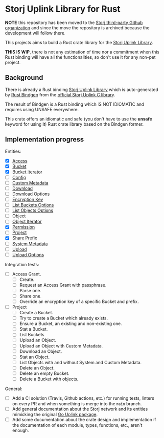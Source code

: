 # Storj Uplink Library for Rust

__NOTE__ this repository has been moved to the
[Storj third-party Github organization](https://github.com/storj-thirdparty/uplink-rust)
and since the move the repository is archived because the development will
follow there.

This projects aims to build a Rust crate library for the [Storj Uplink Library](https://github.com/storj/uplink).

__THIS IS WIP__, there is not any estimation of time nor a commitment when this
Rust binding will have all the functionalities, so don't use it for any non-pet
project.

## Background

There is already a Rust binding [Storj Uplink Library](https://github.com/storj-thirdparty/uplink-rust)
which is auto-generated by [Rust Bindgen](https://github.com/rust-lang/rust-bindgen)
from the [official Storj Uplink C library](https://github.com/storj/uplink-c).

The result of Bindgen is a Rust binding which IS NOT IDIOMATIC and requires using
UNSAFE everywhere.

This crate offers an idiomatic and safe (you don't have to use the __unsafe__
keyword for using it) Rust crate library based on the Bindgen former.

## Implementation progress

Entities:

- [X] [Access](https://pkg.go.dev/storj.io/uplink#Access)
- [X] [Bucket](https://pkg.go.dev/storj.io/uplink#Bucket)
- [X] [Bucket Iterator](https://pkg.go.dev/storj.io/uplink#BucketIterator)
- [ ] [Config](https://pkg.go.dev/storj.io/uplink#Config)
- [ ] [Custom Metadata](https://pkg.go.dev/storj.io/uplink#CustomMetadata)
- [ ] [Download](https://pkg.go.dev/storj.io/uplink#Download)
- [ ] [Download Options](https://pkg.go.dev/storj.io/uplink#DownloadOptions)
- [ ] [Encryption Key](https://pkg.go.dev/storj.io/uplink#EncryptionKey)
- [ ] [List Buckets Options](https://pkg.go.dev/storj.io/uplink#ListBucketsOptions)
- [ ] [List Objects Options](https://pkg.go.dev/storj.io/uplink#ListObjectsOptions)
- [ ] [Object](https://pkg.go.dev/storj.io/uplink#Object)
- [ ] [Object Iterator](https://pkg.go.dev/storj.io/uplink#ObjectIterator)
- [X] [Permission](https://pkg.go.dev/storj.io/uplink#Permission)
- [ ] [Project](https://pkg.go.dev/storj.io/uplink#Project)
- [X] [Share Prefix](https://pkg.go.dev/storj.io/uplink#SharePrefix)
- [ ] [System Metadata](https://pkg.go.dev/storj.io/uplink#SystemMetadata)
- [ ] [Upload](https://pkg.go.dev/storj.io/uplink#Upload)
- [ ] [Upload Options](https://pkg.go.dev/storj.io/uplink#UploadOptions)

Integration tests:

- [ ] Access Grant.
  - [ ] Create.
  - [ ] Request an Access Grant with passphrase.
  - [ ] Parse one.
  - [ ] Share one.
  - [ ] Override an encryption key of a specific Bucket and prefix.
- [ ] Project
  - [ ] Create a Bucket.
  - [ ] Try to create a Bucket which already exists.
  - [ ] Ensure a Bucket, an existing and non-existing one.
  - [ ] Stat a Bucket.
  - [ ] List Buckets.
  - [ ] Upload an Object.
  - [ ] Upload an Object with Custom Metadata.
  - [ ] Download an Object.
  - [ ] Stat an Object.
  - [ ] List Objects with and without System and Custom Metadata.
  - [ ] Delete an Object.
  - [ ] Delete an empty Bucket.
  - [ ] Delete a Bucket with objects.

General:

- [ ] Add a CI solution (Travis, Github actions, etc.) for running tests, linters on every PR and when something is merge into the `main` branch.
- [ ] Add general documentation about the Storj network and its entities mimicking the original [Go Uplink package](https://pkg.go.dev/storj.io/uplink#section-documentation).
- [ ] Add some documentation about the crate design and implementation if the documentation of each module, types, functions, etc., aren't enough.
